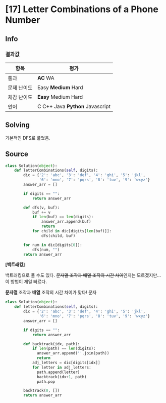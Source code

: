 # [17] Letter Combinations of a Phone Number

## Info

### 결과값

| 항목        | 평가                             |
| ----------- | -------------------------------- |
| 통과        | **AC** WA                        |
| 문제 난이도 | Easy **Medium** Hard             |
| 체감 난이도 | **Easy** Medium Hard             |
| 언어        | C C++ Java **Python** Javascript |

## Solving

기본적인 DFS로 풀었음.

## Source

```python
class Solution(object):
    def letterCombinations(self, digits):
        dic = {'2': 'abc', '3': 'def', '4': 'ghi', '5': 'jkl',
               '6': 'mno', '7': 'pqrs', '8': 'tuv', '9': 'wxyz'}
        answer_arr = []

        if digits == "":
            return answer_arr

        def dfs(v, buf):
            buf += v
            if len(buf) == len(digits):
                answer_arr.append(buf)
                return
            for child in dic[digits[len(buf)]]:
                dfs(child, buf)

        for num in dic[digits[0]]:
            dfs(num, "")
        return answer_arr
```

**[백트래킹]**

백트래킹으로 풀 수도 있다. ~~문자열 조작과 배열 조작의 시간 차이~~인지는 모르겠지만...이 방법이 제일 빠르다.

**문자열** 조작과 **배열** 조작의 시간 차이가 맞다! 문자

```python
class Solution(object):
    def letterCombinations(self, digits):
        dic = {'2': 'abc', '3': 'def', '4': 'ghi', '5': 'jkl',
               '6': 'mno', '7': 'pqrs', '8': 'tuv', '9': 'wxyz'}
        answer_arr = []

        if digits == "":
            return answer_arr

        def backtrack(idx, path):
            if len(path) == len(digits):
              answer_arr.append(''.join(path))
              return
            adj_letters = dic[digits[idx]]
            for letter in adj_letters:
              path.append(letter)
              backtrack(idx+1, path)
              path.pop

        backtrack(0, [])
        return answer_arr
```



